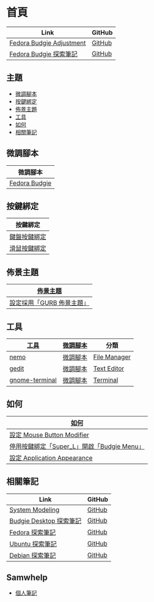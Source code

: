 

# 首頁

| Link | GitHub |
| ---- | ------ |
| [Fedora Budgie Adjustment](https://samwhelp.github.io/fedora-budgie-adjustment/) | [GitHub](https://github.com/samwhelp/fedora-budgie-adjustment) |
| [Fedora Budgie 探索筆記](https://samwhelp.github.io/note-about-fedora-budgie/) | [GitHub](https://github.com/samwhelp/note-about-fedora-budgie) |




## 主題

* [微調腳本](#微調腳本)
* [按鍵綁定](#按鍵綁定)
* [佈景主題](#佈景主題)
* [工具](#工具)
* [如何](#如何)
* [相關筆記](#相關筆記)




## 微調腳本

| 微調腳本 |
| -------- |
| [Fedora Budgie](https://github.com/samwhelp/fedora-budgie-adjustment/tree/main) |




## 按鍵綁定

| 按鍵綁定 |
| --- |
| [鍵盤按鍵綁定](https://samwhelp.github.io/note-about-fedora-budgie/read/config/keybind.html) |
| [滑鼠按鍵綁定](https://samwhelp.github.io/note-about-fedora-budgie/read/config/mousebind.html) |




## 佈景主題

| [佈景主題](https://samwhelp.github.io/note-about-fedora-budgie/read/subject/theme.html) |
| -------- |
| [設定採用「GURB 佈景主題」](https://samwhelp.github.io/note-about-fedora-budgie/read/subject/grub.html) |




## 工具

| [工具](https://samwhelp.github.io/note-about-fedora-budgie/read/subject/tool.html) | [微調腳本](https://github.com/samwhelp/fedora-budgie-adjustment/tree/main/prototype/main/tool-config) | 分類 |
| --- | --- | --- |
| [nemo](https://samwhelp.github.io/note-about-fedora-budgie/read/subject/tool/file-manager/nemo.html) | [微調腳本](https://github.com/samwhelp/fedora-budgie-adjustment/tree/main/prototype/main/tool-config/part/nemo) | [File Manager](https://samwhelp.github.io/note-about-fedora-budgie/read/subject/tool/file-manager.html) |
| [gedit](https://samwhelp.github.io/note-about-fedora-budgie/read/subject/tool/text-editor/gedit.html) | [微調腳本](https://github.com/samwhelp/fedora-budgie-adjustment/tree/main/prototype/main/tool-config/part/gedit) | [Text Editor](https://samwhelp.github.io/note-about-fedora-budgie/read/subject/tool/text-editor.html) |
| [gnome-terminal](https://samwhelp.github.io/note-about-fedora-budgie/read/subject/tool/terminal/gnome-terminal.html) | [微調腳本](https://github.com/samwhelp/fedora-budgie-adjustment/tree/main/prototype/main/tool-config/part/gnome-terminal) | [Terminal](https://samwhelp.github.io/note-about-fedora-budgie/read/subject/tool/terminal.html) |




## 如何

| [如何](https://samwhelp.github.io/note-about-ubuntu-budgie/read/howto.html) |
| ------- |
| [設定 Mouse Button Modifier](https://samwhelp.github.io/note-about-ubuntu-budgie/read/howto/config-mouse-button-modifier.html) |
| [停用按鍵綁定「Super_L」開啟「Budgie Menu」](https://samwhelp.github.io/note-about-ubuntu-budgie/read/howto/disable-keybind-open-budgie-menu.html) |
| [設定 Application Appearance](https://samwhelp.github.io/note-about-ubuntu-budgie/read/howto/config-application-appearance.html) |




## 相關筆記

| Link | GitHub |
| ---- | ------ |
| [System Modeling](https://samwhelp.github.io/system-modeling/) | [GitHub](https://github.com/samwhelp/system-modeling) |
| [Budgie Desktop 探索筆記](https://samwhelp.github.io/note-about-budgie/) | [GitHub](https://github.com/samwhelp/note-about-budgie) |
| [Fedora 探索筆記](https://samwhelp.github.io/note-about-fedora/) | [GitHub](https://github.com/samwhelp/note-about-fedora) |
| [Ubuntu 探索筆記](https://samwhelp.github.io/note-about-ubuntu/) | [GitHub](https://github.com/samwhelp/note-about-ubuntu) |
| [Debian 探索筆記](https://samwhelp.github.io/note-about-debian/) | [GitHub](https://github.com/samwhelp/note-about-debian) |




## Samwhelp

* [個人筆記](https://samwhelp.github.io/book/)
